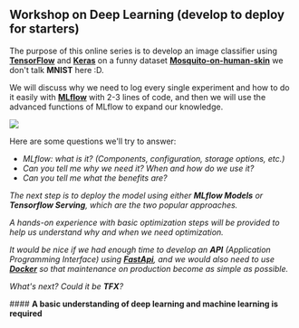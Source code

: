 ## Workshop on Deep Learning (develop to deploy for starters)

The purpose of this online series is to develop an image classifier using  __[TensorFlow](https://www.tensorflow.org/)__ and __[Keras](https://keras.io/)__ on a funny dataset __[Mosquito-on-human-skin](https://data.mendeley.com/datasets/zw4p9kj6nt/2)__ we don't talk __MNIST__ here :D.

We will discuss why we need to log every single experiment and how to do it easily with __[MLflow](https://www.mlflow.org/)__ with 2-3 lines of code, and then we will use the advanced functions of MLflow to expand our knowledge.

![](/home/kingeng/Desktop/codes/myGit_DLCourse/001-mosquito_develop_deploy/images/mlflow-shot.png)

Here are some questions we'll try to answer:

- *MLflow: what is it? (Components, configuration, storage options, etc.)*
- *Can you tell me why we need it? When and how do we use it?*
- *Can you tell me what the benefits are?*

_The next step is to deploy the model using either __MLflow Models__ or __Tensorflow Serving__, which are the two popular approaches._

*A hands-on experience with basic optimization steps will be provided to help us understand why and when we need optimization.*

*It would be nice if we had enough time to develop an __API__ (Application Programming Interface) using __[FastApi](https://fastapi.tiangolo.com/)__, and we would also need to use __[Docker](https://www.docker.com/)__ so that maintenance on production become as simple as possible.*

*What's next? Could it be __TFX__?*

\#### __A basic understanding of deep learning and machine learning is required__